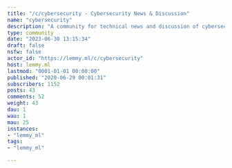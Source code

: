 ```yaml
---
title: "/c/cybersecurity - Cybersecurity News & Discussion" 
name: "cybersecurity"
description: "A community for technical news and discussion of cybersecurity and closely related topics."
type: community
date: "2023-06-30 13:15:34"
draft: false
nsfw: false
actor_id: "https://lemmy.ml/c/cybersecurity"
host: lemmy.ml
lastmod: "0001-01-01 00:00:00"
published: "2020-06-29 00:01:31"
subscribers: 1152
posts: 43
comments: 52
weight: 43
dau: 1
wau: 1
mau: 25
instances:
- "lemmy_ml"
tags: 
- "lemmy_ml"

---
```

